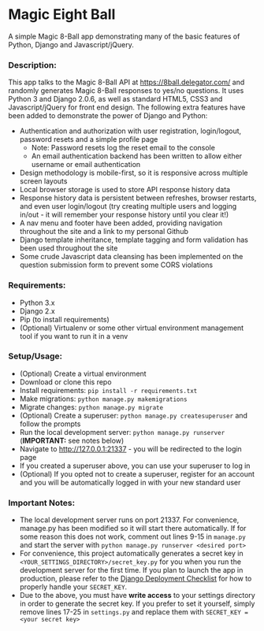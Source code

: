 # Magic Eight Ball

A simple Magic 8-Ball app demonstrating many of the basic features of Python, Django and Javascript/jQuery. 

### Description:

This app talks to the Magic 8-Ball API at https://8ball.delegator.com/ and randomly generates Magic 8-Ball responses to yes/no questions. It uses Python 3 and Django 2.0.6, as well as standard HTML5, CSS3 and Javascript/jQuery for front end design. The following extra features have been added to demonstrate the power of Django and Python:

- Authentication and authorization with user registration, login/logout, password resets and a simple profile page
	- Note: Password resets log the reset email to the console
	- An email authentication backend has been written to allow either username or email authentication
- Design methodology is mobile-first, so it is responsive across multiple screen layouts
- Local browser storage is used to store API response history data
- Response history data is persistent between refreshes, browser restarts, and even user login/logout (try creating multiple users and logging in/out - it will remember your response history until you clear it!)
- A nav menu and footer have been added, providing navigation throughout the site and a link to my personal Github
- Django template inheritance, template tagging and form validation has been used throughout the site
- Some crude Javascript data cleansing has been implemented on the question submission form to prevent some CORS violations

### Requirements:

- Python 3.x
- Django 2.x
- Pip (to install requirements)
- (Optional) Virtualenv or some other virtual environment management tool if you want to run it in a venv

### Setup/Usage:

- (Optional) Create a virtual environment
- Download or clone this repo
- Install requirements: `pip install -r requirements.txt`
- Make migrations: `python manage.py makemigrations`
- Migrate changes: `python manage.py migrate`
- (Optional) Create a superuser: `python manage.py createsuperuser` and follow the prompts
- Run the local development server: `python manage.py runserver` (**IMPORTANT:** see notes below)
- Navigate to http://127.0.0.1:21337 - you will be redirected to the login page
- If you created a superuser above, you can use your superuser to log in 
- (Optional) If you opted not to create a superuser, register for an account and you will be automatically logged in with your new standard user

### Important Notes:

- The local development server runs on port 21337. For convenience, manage.py has been modified so it will start there automatically. If for some reason this does not work, comment out lines 9-15 in `manage.py` and start the server with `python manage.py runserver <desired port>`
- For convenience, this project automatically generates a secret key in `<YOUR_SETTINGS_DIRECTORY>/secret_key.py` for you when you run the development server for the first time. If you plan to launch the app in production, please refer to the [Django Deployment Checklist](https://docs.djangoproject.com/en/2.0/howto/deployment/checklist/) for how to properly handle your `SECRET_KEY`.
- Due to the above, you must have **write access** to your settings directory in order to generate the secret key. If you prefer to set it yourself, simply remove lines 17-25 in `settings.py` and replace them with `SECRET_KEY = <your secret key>`